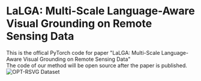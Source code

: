 # LaLGA: Multi-Scale Language-Aware Visual Grounding on Remote Sensing Data  
This is the offical PyTorch code for paper "LaLGA: Multi-Scale Language-Aware Visual Grounding on Remote Sensing Data"  
The code of our method will be open source after the paper is published.  
![OPT-RSVG Dataset](https://github.com/like413/OPT-RSVG/blob/main/fig/OPT-RSVG.png)
